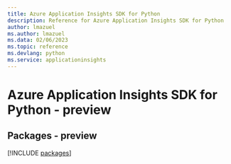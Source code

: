 ```yaml
---
title: Azure Application Insights SDK for Python
description: Reference for Azure Application Insights SDK for Python
author: lmazuel
ms.author: lmazuel
ms.data: 02/06/2023
ms.topic: reference
ms.devlang: python
ms.service: applicationinsights
---
```

# Azure Application Insights SDK for Python - preview
## Packages - preview
[!INCLUDE [packages](application-insights-index.md)]